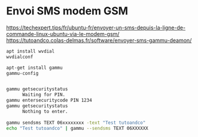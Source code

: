 # Envoi SMS modem GSM
 https://techexpert.tips/fr/ubuntu-fr/envoyer-un-sms-depuis-la-ligne-de-commande-linux-ubuntu-via-le-modem-gsm/  
https://tutoandco.colas-delmas.fr/software/envoyer-sms-gammu-deamon/

```sh
apt install wvdial
wvdialconf

apt-get install gammu
gammu-config


gammu getsecuritystatus
      Waiting for PIN.
gammu entersecuritycode PIN 1234
gammu getsecuritystatus
      Nothing to enter.
      
gammu sendsms TEXT 06xxxxxxxx -text "Test tutoandco"
echo "Test tutoandco" | gammu --sendsms TEXT 06XXXXXX
```
